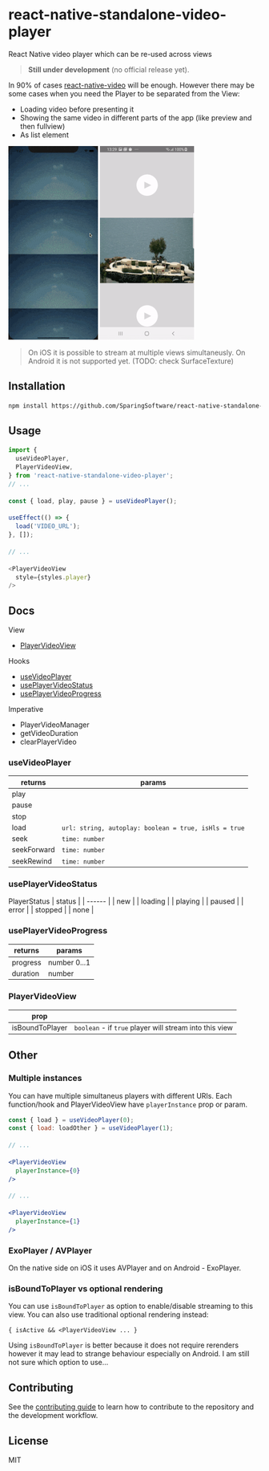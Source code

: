 # react-native-standalone-video-player

React Native video player which can be re-used across views 
> **Still under development** (no official release yet).


In 90% of cases [react-native-video](https://github.com/react-native-video/react-native-video) will be enough. However there may be some cases when you need the Player to be separated from the View:
  - Loading video before presenting it
  - Showing the same video in different parts of the app (like preview and then fullview)
  - As list element

![video](https://github.com/SparingSoftware/react-native-standalone-video-player/blob/main/assets/ios_2views.gif)
![video](https://github.com/SparingSoftware/react-native-standalone-video-player/blob/main/assets/android_2views.gif)


> On iOS it is possible to stream at multiple views simultaneusly.
> On Android it is not supported yet. (TODO: check SurfaceTexture)


## Installation

```sh
npm install https://github.com/SparingSoftware/react-native-standalone-video-player
```

## Usage

```js
import {
  useVideoPlayer,
  PlayerVideoView,
} from 'react-native-standalone-video-player';
// ...

const { load, play, pause } = useVideoPlayer();

useEffect(() => {
  load('VIDEO_URL');
}, []);

// ...

<PlayerVideoView
  style={styles.player}
/>


```

## Docs

View
* [PlayerVideoView](#PlayerVideoView)

Hooks
* [useVideoPlayer](#useVideoPlayer)
* [usePlayerVideoStatus](#usePlayerVideoStatus)
* [usePlayerVideoProgress](#usePlayerVideoProgress)

Imperative
* PlayerVideoManager
* getVideoDuration
* clearPlayerVideo



### useVideoPlayer
| returns | params |
| ------ | ------ |
| play | |
| pause |  |
| stop |  |
| load | `url: string, autoplay: boolean = true, isHls = true` |
| seek | `time: number` |
| seekForward | `time: number` |
| seekRewind | `time: number` |

### usePlayerVideoStatus
PlayerStatus
| status |
| ------ |
| new |
| loading |
| playing | 
| paused |
| error  |
| stopped |
| none  |

### usePlayerVideoProgress
| returns | params |
| ------ | ------ |
| progress | number 0...1|
| duration | number |

### PlayerVideoView
| prop |  |
| ------ | ------ |
| isBoundToPlayer | `boolean` - if `true` player will stream into this view |


## Other

### Multiple instances
You can have multiple simultaneus players with different URIs. Each function/hook and PlayerVideoView have `playerInstance` prop or param.

```jsx
const { load } = useVideoPlayer(0);
const { load: loadOther } = useVideoPlayer(1);

// ...

<PlayerVideoView
  playerInstance={0}
/>

// ...

<PlayerVideoView
  playerInstance={1}
/>
```

### ExoPlayer / AVPlayer
On the native side on iOS it uses AVPlayer and on Android - ExoPlayer.

### isBoundToPlayer vs optional rendering
You can use `isBoundToPlayer` as option to enable/disable streaming to this view. You can also use traditional optional rendering instead:
```
{ isActive && <PlayerVideoView ... }
```
Using `isBoundToPlayer` is better because it does not require rerenders however it may lead to strange behaviour especially on Android. I am still not sure which option to use...


## Contributing

See the [contributing guide](CONTRIBUTING.md) to learn how to contribute to the repository and the development workflow.

## License

MIT
